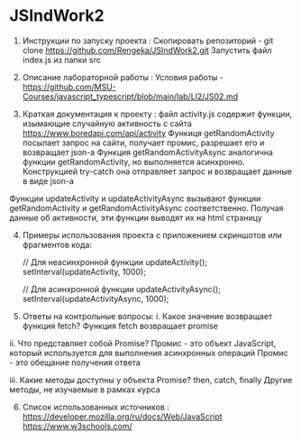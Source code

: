 # JSIndWork2
 
1. Инструкции по запуску проекта : 
Скопировать репозиторий - git clone https://github.com/Rengeka/JSIndWork2.git Запустить файл index.js из папки src

2. Описание лабораторной работы : 
Условия работы - https://github.com/MSU-Courses/javascript_typescript/blob/main/lab/LI2/JS02.md

3. Краткая документация к проекту : 
файл activity.js содержит функции, изымающие случайную активность с сайта https://www.boredapi.com/api/activity
Функиця getRandomActivity посылает запрос на сайти, получает промис, разрешает его и возвращает json-а
Функция getRandomActivityAsync аналогична функции getRandomActivity, но выполняется асинхронно. Конструкцией try-catch она отправляет запрос и возвращает данные в виде json-а

Функции updateActivity и updateActivityAsync вызывают функции getRandomActivity и getRandomActivityAsync соответственно. Получая данные об активности, эти функции выводят их на html страницу

4. Примеры использования проекта с приложением скриншотов или фрагментов кода:

    // Для неасинхронной функции
    updateActivity();
    setInterval(updateActivity, 1000);

    // Для асинхронной функции
    updateActivityAsync();
    setInterval(updateActivityAsync, 1000);
5. Ответы на контрольные вопросы:
i.      Какое значение возвращает функция fetch?
            Функция fetch возвращает promise

ii.     Что представляет собой Promise?
            Промис - это объект JavaScript, который используется для выполнения асинхронных операций
            Промис - это обещание получения ответа

iii.    Какие методы доступны у объекта Promise?
            then, catch, finally
            Другие методы, не изучаемые в рамках курса

6. Список использованных источников : 
https://developer.mozilla.org/ru/docs/Web/JavaScript
https://www.w3schools.com/